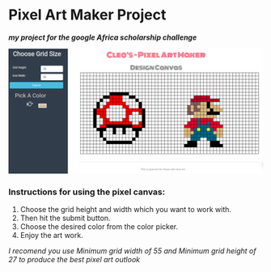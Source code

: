 # Pixel Art Maker Project

***my project for the google Africa scholarship challenge***

 ![example](pic_6.png)

 ### Instructions for using the pixel canvas:

 1. Choose the grid height and width which you want to work with.
 1. Then hit the submit button.
 1. Choose the desired color from the color picker.
 1. Enjoy the art work.
 
 *I recomend you use Minimum grid width of 55 and Minimum grid height of 27 to produce the best pixel art outlook*